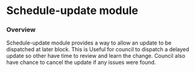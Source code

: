 # Schedule-update module

### Overview

Schedule-update module provides a way to allow an update to be dispatched at later block. This is Useful for council to dispatch a delayed update so other have time to review and learn the change. Council also have chance to cancel the update if any issues were found.
